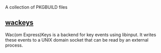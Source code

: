 A collection of PKGBUILD files

## [wackeys](https://github.com/khalid151/wackeys)
Wac(om Express)Keys is a backend for key events using libinput.
It writes these events to a UNIX domain socket that can be read by an external process.
